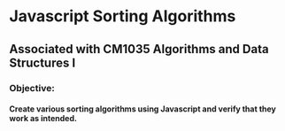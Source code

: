 # Javascript Sorting Algorithms
## Associated with CM1035 Algorithms and Data Structures I

### Objective:
####  Create various sorting algorithms using Javascript and verify that they work as intended.